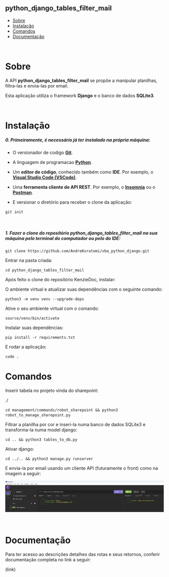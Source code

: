 ## python_django_tables_filter_mail

- [Sobre](#sobre)
- [Instalação](#instalação)
- [Comandos](#Comandos)
- [Documentação](#documentação)

<br>

# Sobre

<p>A API <b>python_django_tables_filter_mail</b> se propõe a manipular planilhas, filtra-las e envia-las por email.

Esta aplicação utiliza o framework <b>Django</b> e o banco de dados <b>SQLite3</b>.</p>
<br>

# Instalação

<h5>0. Primeiramente, é necessário já ter instalado na própria máquina:</h5>

- O versionador de codigo <b>[Git](https://git-scm.com/downloads)</b>.

- A linguagem de programacao <b>[Python](https://www.python.org/downloads/)</b>.

- Um <b>editor de código</b>, conhecido também como <b>IDE</b>. Por exemplo, o <b>[Visual Studio Code (VSCode)](https://code.visualstudio.com/)</b>.

- Uma <b>ferramenta cliente de API REST</b>. Por exemplo, o <b>[Insomnia](https://insomnia.rest/download)</b> ou o <b>[Postman](https://www.postman.com/product/rest-client/)</b>.

- <p> E versionar o diretório para receber o clone da aplicação:</p>

```
git init
```

<br>
<h5>1. Fazer o clone do reposítório <span>python_django_tables_filter_mail</span> na sua máquina pelo terminal do computador ou pelo do IDE:</h5>

```
git clone https://github.com/AndreKuratomi/vba_python_django.git
```

<p>Entrar na pasta criada:</p>

```
cd python_django_tables_filter_mail
```

Após feito o clone do repositório KenzieDoc, instalar:

O ambiente virtual e atualizar suas dependências com o seguinte comando:

```
python3 -m venv venv --upgrade-deps
```

Ative o seu ambiente virtual com o comando:

```
source/venv/bin/activate
```

Instalar suas dependências:

```
pip install -r requirements.txt
```

E rodar a aplicação:

```
code .
```

# Comandos

Inserir tabela no projeto vinda do sharepoint:

./

```
cd management/commands/robot_sharepoint && python3 robot_to_manage_sharepoint.py
```

Filtrar a planilha por cor e inseri-la numa banco de dados SQLite3 e transforma-la numa model django:

```
cd .. && python3 tables_to_db.py
```

Ativar django:

```
cd ../.. && python3 manage.py runserver
```

E envia-la por email usando um cliente API (futuramente o front) como na imagem a seguir:

![Insomnia](./assets/insomnia.png "Insomnia!")

<br>

# Documentação

Para ter acesso ao descrições detalhes das rotas e seus retornos, conferir documentação completa no link a seguir:

(link)